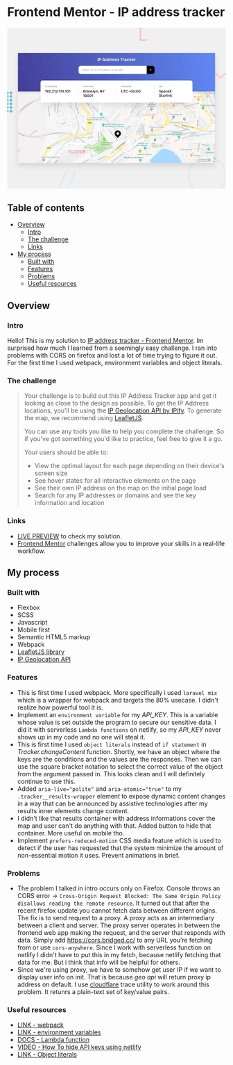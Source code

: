 # Frontend Mentor - IP address tracker

![Design preview for the IP address tracker coding challenge](./design/desktop-preview.jpg)

## Table of contents

- [Overview](#overview)
  - [Intro](#intro)
  - [The challenge](#the-challenge)
  - [Links](#links)
- [My process](#my-process)
  - [Built with](#built-with)
  - [Features](#features)
  - [Problems](#problems)
  - [Useful resources](#useful-resources)

## Overview

### Intro
Hello! This is my solution to [IP address tracker - Frontend Mentor](https://www.frontendmentor.io/challenges/ip-address-tracker-I8-0yYAH0). Im surprised how much I learned from a seemingly easy challenge. I ran into problems with CORS on firefox and lost a lot of time trying to figure it out. For the first time I used webpack, environment variables and object literals. 

### The challenge

>Your challenge is to build out this IP Address Tracker app and get it looking as close to the design as possible. To get the IP Address locations, you'll be using the [IP Geolocation API by IPify](https://geo.ipify.org/). To generate the map, we recommend using [LeafletJS](https://>leafletjs.com/).
>
>You can use any tools you like to help you complete the challenge. So if you've got something you'd like to practice, feel free to give it a go.
>
>Your users should be able to:
>
>- View the optimal layout for each page depending on their device's screen size
>- See hover states for all interactive elements on the page
>- See their own IP address on the map on the initial page load
>- Search for any IP addresses or domains and see the key information and location

### Links

- [LIVE PREVIEW](https://iptracker-tediko.netlify.app/) to check my solution.
- [Frontend Mentor](https://www.frontendmentor.io) challenges allow you to improve your skills in a real-life workflow.

## My process

### Built with

 - Flexbox
 - SCSS
 - Javascript
 - Mobile first
 - Semantic HTML5 markup
 - Webpack
 - [LeafletJS library](https://>leafletjs.com/)
 - [IP Geolocation API](https://geo.ipify.org/)

### Features

- This is first time I used webpack. More specifically i used `laravel mix` which is a wrapper for webpack and targets the 80% usecase. I didn't realize how powerful tool it is.
- Implement an `environment variable` for my *API_KEY*. This is a variable whose value is set outside the program to secure our sensitive data. I did it with serverless `Lambda functions` on netlify, so my *API_KEY* never shows up in my code and no one will steal it. 
- This is first time I used `object literals` instead of `if statement` in *Tracker.changeContent* function.  Shortly, we have an object where the keys are the conditions and the values are the responses. Then we can use the square bracket notation to select the correct value of the object from the argument passed in. This looks clean and I will definitely continue to use this.
- Added `aria-live="polite"` and `aria-atomic="true"` to my `.tracker__results-wrapper` element to expose dynamic content changes in a way that can be announced by assistive technologies after my results inner elements change content.
- I didn't like that results container with address informations cover the map and user can't do anything with that. Added button to hide that container. More useful on mobile tho.
- Implement `prefers-reduced-motion` CSS media feature which is used to detect if the user has requested that the system minimize the amount of non-essential motion it uses. Prevent animations in brief.

### Problems

- The problem I talked in intro occurs only on Firefox. Console throws an CORS error -> `Cross-Origin Request Blocked: The Same Origin Policy disallows reading the remote resource`. It turned out that after the recent firefox update you cannot fetch data between different origins. The fix is to send request to a proxy. A proxy acts as an intermediary between a client and server. The proxy server operates in between the frontend web app making the request, and the server that responds with data. Simply add https://cors.bridged.cc/ to any URL you’re fetching from or use `cors-anywhere`. Since I work with serverless function on netlify I didn't have to put this in my fetch, because netlify fetching that data for me. But i think that info will be helpful for others. 
- Since we're using proxy, we have to somehow get user IP if we want to display user info on init. That is because *geo api* will return proxy ip address on default. I use [cloudflare](https://www.cloudflare.com/cdn-cgi/trace) trace utility to work around this problem. It retunrs a plain-text set of key/value pairs. 

### Useful resources
 
- [LINK - webpack](https://laravel-mix.com/docs/6.0/what-is-mix)
- [LINK - environment variables](https://medium.com/chingu/an-introduction-to-environment-variables-and-how-to-use-them-f602f66d15fa)
- [DOCS - Lambda function](https://docs.netlify.com/functions/build-with-javascript/)
- [VIDEO - How To hide API keys using netlify](https://www.youtube.com/watch?v=m2Dr4L_Ab14)
- [LINK - Object literals](https://betterprogramming.pub/dont-use-if-else-and-switch-in-javascript-use-object-literals-c54578566ba0) 